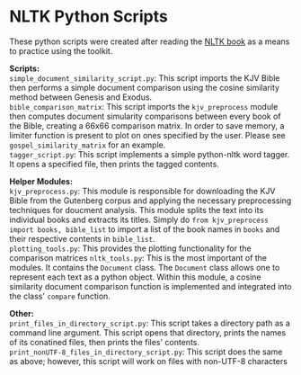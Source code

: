 # NLTK Python Scripts

These python scripts were created after reading the [NLTK book](https://www.nltk.org/book/ "NLTK book") as a means to practice using the toolkit.


**Scripts:**  
`simple_document_similarity_script.py`: This script imports the KJV Bible then performs a simple document comparison using the cosine similarity method between Genesis and Exodus.  
`bible_comparison_matrix`: This script imports the `kjv_preprocess` module then computes document simularity comparisons between every book of the Bible, creating a 66x66 comparison matrix. In order to save memory, a limiter function is present to plot on ones specified by the user. Please see `gospel_similarity_matrix` for an example.  
`tagger_script.py`: This script implements a simple python-nltk word tagger. It opens a specified file, then prints the tagged contents.


**Helper Modules:**  
`kjv_preprocess.py`: This module is responsible for downloading the KJV Bible from the Gutenberg corpus and applying the necessary preprocessing techniques for doucment analysis. This module splits the text into its individual books and extracts its titles. Simply do `from kjv_preprocess import books, bible_list` to import a list of the book names in `books` and their respective contents in `bible_list`.  
`plotting_tools.py`: This provides the plotting functionality for the comparison matrices
`nltk_tools.py`: This is the most important of the modules. It contains the `Document` class. The `Document` class allows one to represent each text as a python object. Within this module, a cosine similarity document comparison function is implemented and integrated into the class' `compare` function.  

**Other:**  
`print_files_in_directory_script.py`: This script takes a directory path as a command line argument. This script opens that directory, prints the names of its conatined files, then prints the files' contents.  
`print_nonUTF-8_files_in_directory_script.py`: This script does the same as above; however, this script will work on files with non-UTF-8 characters  